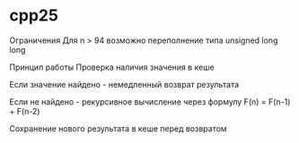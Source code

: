 # cpp25
Ограничения
Для n > 94 возможно переполнение типа unsigned long long

Принцип работы
Проверка наличия значения в кеше

Если значение найдено - немедленный возврат результата

Если не найдено - рекурсивное вычисление через формулу F(n) = F(n-1) + F(n-2)

Сохранение нового результата в кеше перед возвратом
